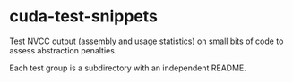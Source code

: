# cuda-test-snippets

Test NVCC output (assembly and usage statistics) on small bits of code to assess abstraction penalties.

Each test group is a subdirectory with an independent README.
